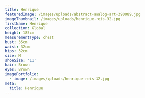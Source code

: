```yaml
---
title: Henrique
featuredImage: /images/uploads/abstract-analog-art-390089.jpg
imageThumbnail: /images/uploads/henrique-reis-32.jpg
firstName: Henrique
collection: Global
height: 185cm
measurementType: chest
bust: 35cm
waist: 32cm
hips: 32cm
size: M
shoeSize: '11'
hair: Brown
eyes: Brown
imagePortfolio:
  - image: /images/uploads/henrique-reis-32.jpg
meta:
  title: Henrique
---
```


